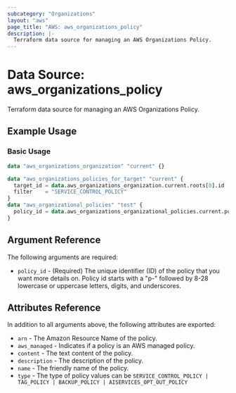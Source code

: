 ```yaml
---
subcategory: "Organizations"
layout: "aws"
page_title: "AWS: aws_organizations_policy"
description: |-
  Terraform data source for managing an AWS Organizations Policy.
---
```


# Data Source: aws_organizations_policy

Terraform data source for managing an AWS Organizations Policy.

## Example Usage

### Basic Usage

```terraform
data "aws_organizations_organization" "current" {}

data "aws_organizations_policies_for_target" "current" {
  target_id = data.aws_organizations_organization.current.roots[0].id
  filter    = "SERVICE_CONTROL_POLICY"
}
data "aws_organizational_policies" "test" {
  policy_id = data.aws_organizations_organizational_policies.current.policies[0].id
}
```

## Argument Reference

The following arguments are required:

* `policy_id` - (Required) The unique identifier (ID) of the policy that you want more details on. Policy id starts with a "p-" followed by 8-28 lowercase or uppercase letters, digits, and underscores.

## Attributes Reference

In addition to all arguments above, the following attributes are exported:

* `arn` - The Amazon Resource Name of the policy.
* `aws_managed` - Indicates if a policy is an AWS managed policy.
* `content` - The text content of the policy.
* `description` - The description of the policy.
* `name` - The friendly name of the policy.
* `type` - The type of policy values can be `SERVICE_CONTROL_POLICY | TAG_POLICY | BACKUP_POLICY | AISERVICES_OPT_OUT_POLICY`
